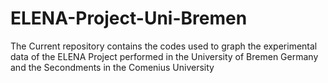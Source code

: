 # ELENA-Project-Uni-Bremen
The Current repository contains the codes used to graph the experimental data of the ELENA Project performed in the University of Bremen Germany and the Secondments in the Comenius University 
